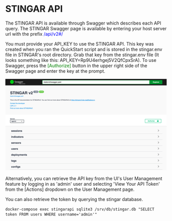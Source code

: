 STINGAR API
===========

The STINGAR API is available through Swagger which describes each API query. The STINGAR Swagger page is available by entering your host server url with the prefix <span style="color:blue;">/api/v2#/</span>

You must provide your API_KEY to use the STINGAR API. This key was created when you ran the QuickStart script and is stored in the stingar.env file in STINGAR's root directory. Grab that key from the stingar.env file (It looks something like this: API_KEY=Rp9U4erhgej5V2QfCpxSrA). To use Swagger, press the <span style="color:green;">[Authorize]</span> button in the upper right side of the Swagger page and enter the key at the prompt.

![swagger page](../img/swagger.png)

Alternatively, you can retrieve the API key from the UI's User Management feature by logging in as 'admin' user and selecting 'View Your API Token' from the [Actions] dropdown on the User Management page.

You can also retrieve the token by querying the stingar database.

```
docker-compose exec stingarapi sqlite3 /srv/db/stingar.db "SELECT token FROM users WHERE username='admin'"
```
